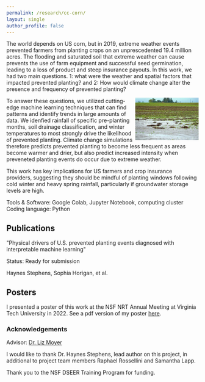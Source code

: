 ```yaml
---
permalink: /research/cc-corn/
layout: single
author_profile: false
---
```

The world depends on US corn, but in 2019, extreme weather events prevented farmers from planting crops on an unprescedented 19.4 million acres. The flooding and saturated soil that extreme weather can cause prevents the use of farm equipment and successful seed germination, leading to a loss of product and steep insurance payouts. In this work, we had two main questions. 1: what were the weather and spatial factors that impacted prevented planting? and 2: How would climate change alter the presence and frequency of prevented planting?

<img align="right" width="33%" margin-left="20px" src="/assets/images/pp.jpg">

To answer these questions, we utilized cutting-edge machine learning techniques that can find patterns and identify trends in large amounts of data. We idenfied rainfall of specific pre-planting months, soil drainage classification, and winter temperatures to most strongly drive the likelihood of prevented planting. Climate change simulations therefore predicts prevented planting to become less frequent as areas become warmer and drier, but also predict increased intensity when preveneted planting events do occur due to extreme weather. 

This work has key implications for US farmers and crop insurance providers, suggesting they should be mindful of planting windows following cold winter and heavy spring rainfall, particularly if groundwater storage levels are high.

Tools & Software: Google Colab, Jupyter Notebook, computing cluster
Coding language: Python

## Publications
"Physical drivers of U.S. prevented planting events diagnosed with interpretable machine learning"

Status: Ready for submission

Haynes Stephens, Sophia Horigan, et al.

## Posters

I presented a poster of this work at the NSF NRT Annual Meeting at Virginia Tech University in 2022. See a pdf version of my poster [here](/assets/images/NRT_poster_Horigan.pdf).

### Acknowledgements

Advisor: [Dr. Liz Moyer](https://geosci.uchicago.edu/~moyer/MoyerWebsite/Home%20Page/HomePage.html)

I would like to thank Dr. Haynes Stephens, lead author on this project, in additional to project team members Raphael Rossellini and Samantha Lapp. 

Thank you to the NSF DSEER Training Program for funding.